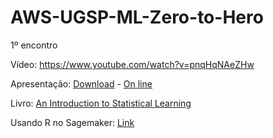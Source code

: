 # AWS-UGSP-ML-Zero-to-Hero

1º encontro

Vídeo: https://www.youtube.com/watch?v=pnqHqNAeZHw

Apresentação: [Download](https://github.com/vfcarida/AWS-UGSP-ML-Zero-to-Hero/raw/main/encontro_1.pdf) - [On line](https://github.com/vfcarida/AWS-UGSP-ML-Zero-to-Hero/blob/main/encontro_1.pdf)

Livro: [An Introduction to Statistical Learning](https://www.statlearning.com/)

Usando R no Sagemaker: [Link](https://aws.amazon.com/blogs/machine-learning/bringing-your-own-r-environment-to-amazon-sagemaker-studio/)
